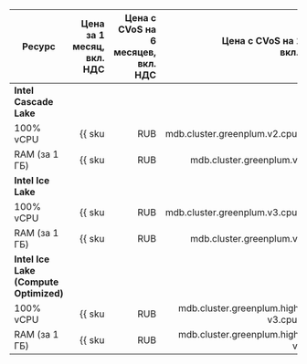 
| Ресурс        | Цена за 1 месяц,<br>вкл. НДС                                 | Цена с CVoS на 6 месяцев,<br>вкл. НДС                                               | Цена с CVoS на 1 год,<br>вкл. НДС                                                               |
|---------------|-------------------------------------------------------------:|------------------------------------------------------------------------------------:|------------------------------------------------------------------------------------------------:|
| **Intel Cascade Lake**                                                                                                                                                                                                                                               |
| 100% vCPU     | {{ sku|RUB|mdb.cluster.greenplum.v2.cpu.c100|month|string }} | —                                                                                   | —                                                                                               |
| RAM (за 1 ГБ) | {{ sku|RUB|mdb.cluster.greenplum.v2.ram|month|string }}      | —                                                                                   | —                                                                                               |
| **Intel Ice Lake**                                                                                                                                                                                                                                                   |
| 100% vCPU     | {{ sku|RUB|mdb.cluster.greenplum.v3.cpu.c100|month|string }} | {{ sku|RUB|v1.commitment.selfcheckout.m6.mdb.greenplum.cpu.c100.v3|month|string }} (-15%) | {{ sku|RUB|v1.commitment.selfcheckout.y1.mdb.greenplum.cpu.c100.v3|month|string }} (-22%) |
| RAM (за 1 ГБ) | {{ sku|RUB|mdb.cluster.greenplum.v3.ram|month|string }}      | {{ sku|RUB|v1.commitment.selfcheckout.m6.mdb.greenplum.ram.v3|month|string }} (-15%)      | {{ sku|RUB|v1.commitment.selfcheckout.y1.mdb.greenplum.ram.v3|month|string }} (-22%)      |
| **Intel Ice Lake (Compute Optimized)** |
| 100% vCPU | {{ sku|RUB|mdb.cluster.greenplum.highfreq-v3.cpu.c100|month|string }} | — | — |
| RAM (за 1 ГБ) | {{ sku|RUB|mdb.cluster.greenplum.highfreq-v3.ram|month|string }} | — | — |


